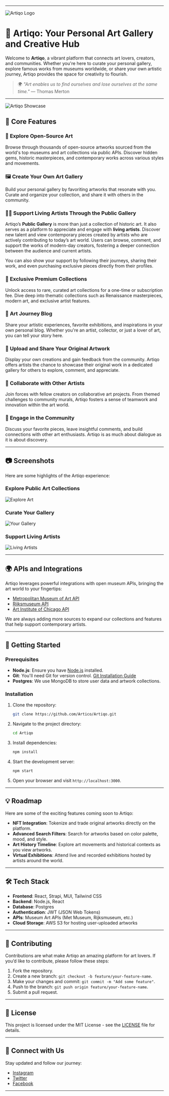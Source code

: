 
---
![Artiqo Logo](assets/logo.png)

# 🎨 **Artiqo: Your Personal Art Gallery and Creative Hub**

Welcome to **Artiqo**, a vibrant platform that connects art lovers, creators, and communities. Whether you're here to curate your personal gallery, explore famous works from museums worldwide, or share your own artistic journey, Artiqo provides the space for creativity to flourish.

> 🌍 *"Art enables us to find ourselves and lose ourselves at the same time."* — Thomas Merton

---

![Artiqo Showcase](path/to/showcase-image.png)

## 🌟 **Core Features**

### 🎨 **Explore Open-Source Art**
Browse through thousands of open-source artworks sourced from the world's top museums and art collections via public APIs. Discover hidden gems, historic masterpieces, and contemporary works across various styles and movements.

### 🖼️ **Create Your Own Art Gallery**
Build your personal gallery by favoriting artworks that resonate with you. Curate and organize your collection, and share it with others in the community.

### 👩‍🎨 **Support Living Artists Through the Public Gallery**
Artiqo’s **Public Gallery** is more than just a collection of historic art. It also serves as a platform to appreciate and engage with **living artists**. Discover new talent and view contemporary pieces created by artists who are actively contributing to today’s art world. Users can browse, comment, and support the works of modern-day creators, fostering a deeper connection between the audience and current artists.

You can also show your support by following their journeys, sharing their work, and even purchasing exclusive pieces directly from their profiles.

### 💎 **Exclusive Premium Collections**
Unlock access to rare, curated art collections for a one-time or subscription fee. Dive deep into thematic collections such as Renaissance masterpieces, modern art, and exclusive artist features.

### 📖 **Art Journey Blog**
Share your artistic experiences, favorite exhibitions, and inspirations in your own personal blog. Whether you're an artist, collector, or just a lover of art, you can tell your story here.

### 🎨 **Upload and Share Your Original Artwork**
Display your own creations and gain feedback from the community. Artiqo offers artists the chance to showcase their original work in a dedicated gallery for others to explore, comment, and appreciate.

### 👥 **Collaborate with Other Artists**
Join forces with fellow creators on collaborative art projects. From themed challenges to community murals, Artiqo fosters a sense of teamwork and innovation within the art world.

### 💬 **Engage in the Community**
Discuss your favorite pieces, leave insightful comments, and build connections with other art enthusiasts. Artiqo is as much about dialogue as it is about discovery.

---

## 📷 **Screenshots**

Here are some highlights of the Artiqo experience:

### **Explore Public Art Collections**
![Explore Art](assets/desktopPlaceholder.png)

### **Curate Your Gallery**
![Your Gallery](assets/tabletPlaceholder.png)

### **Support Living Artists**
![Living Artists](assets/mobilePlaceholder.png)

---

## 🌍 **APIs and Integrations**

Artiqo leverages powerful integrations with open museum APIs, bringing the art world to your fingertips:

- [Metropolitan Museum of Art API](https://metmuseum.github.io/)
- [Rijksmuseum API](https://www.rijksmuseum.nl/en/api)
- [Art Institute of Chicago API](https://api.artic.edu/)

We are always adding more sources to expand our collections and features that help support contemporary artists.

---

## 🚀 **Getting Started**

### Prerequisites

- **Node.js**: Ensure you have [Node.js](https://nodejs.org/en/) installed.
- **Git**: You'll need Git for version control. [Git Installation Guide](https://git-scm.com/book/en/v2/Getting-Started-Installing-Git)
- **Postgres**: We use MongoDB to store user data and artwork collections.

### Installation

1. Clone the repository:
   ```bash
   git clone https://github.com/Artico/Artiqo.git
   ```

2. Navigate to the project directory:
   ```bash
   cd Artiqo
   ```

3. Install dependencies:
   ```bash
   npm install
   ```

4. Start the development server:
   ```bash
   npm start
   ```

5. Open your browser and visit `http://localhost:3000`.

---

## 💡 **Roadmap**

Here are some of the exciting features coming soon to Artiqo:

- **NFT Integration**: Tokenize and trade original artworks directly on the platform.
- **Advanced Search Filters**: Search for artworks based on color palette, mood, and style.
- **Art History Timeline**: Explore art movements and historical contexts as you view artworks.
- **Virtual Exhibitions**: Attend live and recorded exhibitions hosted by artists around the world.

---

## 🛠️ **Tech Stack**

- **Frontend**: React, Strapi, MUI, Tailwind CSS
- **Backend**: Node.js, React
- **Database**: Postgres
- **Authentication**: JWT (JSON Web Tokens)
- **APIs**: Museum Art APIs (Met Museum, Rijksmuseum, etc.)
- **Cloud Storage**: AWS S3 for hosting user-uploaded artworks

---

## 🤝 **Contributing**

Contributions are what make Artiqo an amazing platform for art lovers. If you’d like to contribute, please follow these steps:

1. Fork the repository.
2. Create a new branch: `git checkout -b feature/your-feature-name`.
3. Make your changes and commit: `git commit -m "Add some feature"`.
4. Push to the branch: `git push origin feature/your-feature-name`.
5. Submit a pull request.

---

## 📝 **License**

This project is licensed under the MIT License - see the [LICENSE](LICENSE) file for details.

---

## 💬 **Connect with Us**

Stay updated and follow our journey:

- [Instagram](https://instagram.com/ArtiqoApp)
- [Twitter](https://twitter.com/ArtiqoApp)
- [Facebook](https://facebook.com/ArtiqoApp)

---

